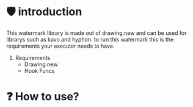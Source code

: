 # 🛡️ introduction
This watermark library is made out of drawing.new and can be used for librarys such as kavo and hyphon.
to run this watermark this is the requirements your executer needs to have.

1. Requirements
   - Drawing.new
   - Hook Funcs

# ❓ How to use?
